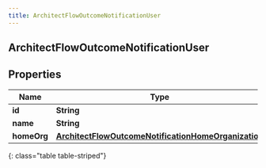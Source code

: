 ```yaml
---
title: ArchitectFlowOutcomeNotificationUser
---
```

## ArchitectFlowOutcomeNotificationUser


## Properties

| Name | Type | Description | Notes |
| ------------ | ------------- | ------------- | ------------- |
| **id** | **String** |  |  [optional] |
| **name** | **String** |  |  [optional] |
| **homeOrg** | [**ArchitectFlowOutcomeNotificationHomeOrganization**](ArchitectFlowOutcomeNotificationHomeOrganization.html) |  |  [optional] |
{: class="table table-striped"}



